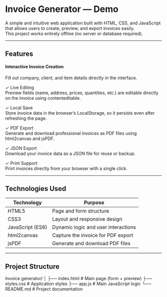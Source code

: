 #  Invoice Generator — Demo

A simple and intuitive web application built with HTML, CSS, and JavaScript that allows users to create, preview, and export invoices easily.  
This project works entirely offline (no server or database required).

---

##  Features

#### Interactive Invoice Creation  
Fill out company, client, and item details directly in the interface.  

✓ Live Editing  
Preview fields (name, address, prices, quantities, etc.) are editable directly on the invoice using contenteditable.  

✓ Local Save  
Store invoice data in the browser’s LocalStorage, so it persists even after refreshing the page.  

✓ PDF Export  
Generate and download professional invoices as PDF files using html2canvas and jsPDF.  

✓ JSON Export  
Download your invoice data as a JSON file for reuse or backup.  

✓ Print Support  
Print invoices directly from your browser with a single click.  

---

##  Technologies Used

| Technology | Purpose |
|-------------|----------|
| HTML5 | Page and form structure |
| CSS3 | Layout and responsive design |
| JavaScript (ES6) | Dynamic logic and user interactions |
| html2canvas | Capture the invoice for PDF export |
| jsPDF | Generate and download PDF files |

---

##  Project Structure

Invoice generator/ │ ├── index.html        # Main page (form + preview) 
├── styles.css        # Application styles 
├── app.js            # Main JavaScript logic 
└── README.md         # Project documentation
